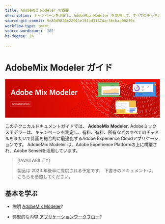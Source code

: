 ```yaml
---
title: AdobeMix Modeler の概要
description: キャンペーンを測定し、AdobeMix Modeler を使用して、すべてのチャネルにわたって計画を総合的に最適化する方法を説明します。
source-git-commit: 9e89d9820c28021e151ad31874ac3bcbaa008f9c
workflow-type: tm+mt
source-wordcount: '102'
ht-degree: 2%

---
```



# AdobeMix Modeler ガイド

![バナー](assets/mix-modeler-banner.png)

このテクニカルドキュメントガイドでは、 **AdobeMix Modeler**. Adobeミックスモデラーは、キャンペーンを測定し、有料、有料、所有などのすべてのチャネルをまたいで計画を総合的に最適化するAdobe Experience Cloudアプリケーションです。 AdobeMix Modeler は、Adobe Experience Platformの上に構築され、Adobe Senseiを活用しています。

>[!AVAILABILITY]
>
>製品は 2023 年後半に提供される予定です。 下書きのドキュメントは、こちらを参照してください。

## 基本を学ぶ

* 説明 [AdobeMix Modeler](get-started/about.md)?

* 典型的な内容 [アプリケーションワークフロー](get-started/workflow.md)?




<!--
## Concepts

<table style="table-layout:fixed">
<tr>
    <td valign="top">
        <a href="/help/ingest-data/datasets.md">
       <img alt="Datasets" src="../assets/ions/../../help/assets/icons/Data.svg" />
       </a>
    <div>
    <a href="/help/ingest-data/datasets.md"><strong>Datasets</strong></a>
    </div>
    <em>Find out the various tools that you can use to troubleshoot your journeys.</em>
    <br>
  </td>
  <td valign="top">
    <a href="using/usecase/building-the-journey.md">
      <img alt="build" src="using/assets/do-not-localize/design.png"/>
    </a>
    <div>
    <a href="using/usecase/building-the-journey.md"><strong>Use case</strong></a>
    </div>
    <em>Learn how to create an advanced journey step-by-step.</em>
    <br>
  </td>
  <td valign="top">
    <a href="using/expression/expressionadvanced.md">
      <img alt="conditions" src="using/assets/do-not-localize/dev.png"/>
    </a>
    <div>
    <a href="using/expression/expressionadvanced.md"><strong>Building advanced expressions</strong></a>
    </div>
    <em>Learn how to build complex expressions leveraging data from events and data sources. </em>
    <br>
  </td>
</tr>
</table>
-->
